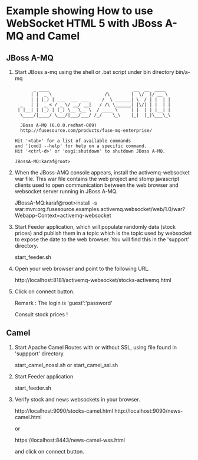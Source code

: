 # Example showing How to use WebSocket HTML 5 with JBoss A-MQ and Camel

## JBoss A-MQ

1) Start JBoss a-mq using the shell or .bat script under bin directory
   bin/a-mq

              _ ____                                __  __  ____
             | |  _ \                    /\        |  \/  |/ __ \
             | | |_) | ___  ___ ___     /  \ ______| \  / | |  | |
         _   | |  _ < / _ \/ __/ __|   / /\ \______| |\/| | |  | |
        | |__| | |_) | (_) \__ \__ \  / ____ \     | |  | | |__| |
         \____/|____/ \___/|___/___/ /_/    \_\    |_|  |_|\___\_\

         JBoss A-MQ (6.0.0.redhat-009)
         http://fusesource.com/products/fuse-mq-enterprise/

       Hit '<tab>' for a list of available commands
       and '[cmd] --help' for help on a specific command.
       Hit '<ctrl-d>' or 'osgi:shutdown' to shutdown JBoss A-MQ.

       JBossA-MQ:karaf@root>

2) When the JBoss-AMQ console appears, install the activemq-websocket war file. This war file contains the
   web project and stomp javascript clients used to open communication between the web browser and websocket
   server running in JBoss A-MQ.

    JBossA-MQ:karaf@root>install -s war:mvn:org.fusesource.examples.activemq.websocket/web/1.0/war\?Webapp-Context=activemq-websocket

3)  Start Feeder application, which will populate randomly data (stock prices) and publish them in a topic which is the 
    topic used by websocket to expose the date to the web browser. You will find this in the 'support' directory.

    start_feeder.sh

4) Open your web browser and point to the following URL.

    http://localhost:8181/activemq-websocket/stocks-activemq.html

5) Click on connect button.

   Remark : The login is 'guest':'password'

   Consult stock prices !

## Camel

1) Start Apache Camel Routes with or without SSL, using file found in 'suppport' directory.

   start_camel_nossl.sh  or  start_camel_ssl.sh

2) Start Feeder application

   start_feeder.sh

3) Verify stock and news websockets in your browser.

    http://localhost:9090/stocks-camel.html
    http://localhost:9090/news-camel.html

    or 

    https://localhost:8443/news-camel-wss.html

    and click on connect button.

